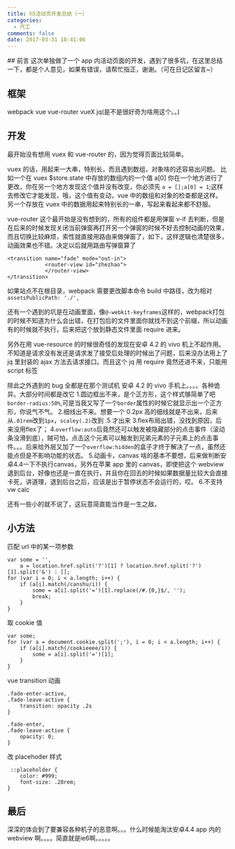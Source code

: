 ```yaml
---
title: h5活动页开发总结（一）
categories:
  - 尺工
comments: false
date: 2017-03-31 18:41:06
---
```

<p></p>
<!-- more -->
## 前言
这次单独做了一个 app 内活动页面的开发，遇到了很多坑，在这里总结一下，都是个人意见，如果有错误，请帮忙指正，谢谢。（可在日记区留言~）

## 框架
webpack vue vue-router vueX jq(是不是很好奇为啥用这个。。)

## 开发
最开始没有想用 vuex 和 vue-router 的，因为觉得页面比较简单。

vuex 的话，用起来一大串，特别长，而且遇到数组，对象啥的还容易出问题。
比如一个在 vuex $store.state 中存放的数组内的一个值 a[0] 你在一个地方进行了更改，你在另一个地方发现这个值并没有改变，你必须先 `a = [];a[0] = 1`;这样去修改它才能发现，哦，这个值有变动，vue 中的数组和对象的检查都是这样。另一个存放在 vuex 中的数据用起来特别长的一串，写起来看起来都不舒服。

vue-router 这个最开始是没有想到的，所有的组件都是用弹窗 v-if 去判断，但是在后来的时候发现关闭当前弹窗再打开另一个弹窗的时候不好去控制动画的效果，而且切换比较麻烦，索性就直接用路由来做弹窗了，如下，这样逻辑也清楚很多，动画效果也不错。决定以后就用路由写弹窗算了
```
<transition name="fade" mode="out-in">
            <router-view id="zhezhao">
            </router-view>
</transition>
```
如果站点不在根目录，webpack 需要更改脚本命令 build 中路径，改为相对 `assetsPublicPath: './',`



还有一个遇到的坑是在动画里面，像`@-webkit-keyframes`这样的，webpack打包的时候不知道为什么会出错，在打包后的文件里面你就找不到这个前缀，所以动画有的时候就不执行，后来把这个放到静态文件里面 require 进来。

另外在用 vue-resource 的时候很奇怪的发现在安卓 4.2 的 vivo 机上不起作用。不知道是请求没有发还是请求发了接受后处理的时候出了问题，后来没办法用上了 jq 里封装的 ajax 方法去请求接口。而且这个 jq 用 require 竟然还进不来，只能用 script 标签

除此之外遇到的 bug 全都是在那个测试机 安卓 4.2 的 vivo 手机上。。。。各种诡异。大部分时间都是改它
1.圆边框出不来，是个正方形，这个样式够简单了吧`border-radius:50%`,可是当我又写了一个`border`属性的时候它就显示出一个正方形，你说气不气。
2.细线出不来。想要一个 0.2px 高的细线就是不出来，后来从`.01rem`改到`1px`，`scaley(.2)`改到 .5 才出来
3.flex布局出错，没找到原因，后来没用flex了；
4.`overflow:auto`后竟然还可以触发被隐藏部分的点击事件（滚动条没滑到底），贼可怕，点击这个元素可以触发到兄弟元素的子元素上的点击事件。。。后来给外层又加了一个`overflow:hidden`的盒子才终于解决了一点，虽然还能点但是不影响功能的状态。
5.动画卡，canvas 啥的基本不要想，后来做判断安卓4.4一下不执行canvas，另外在苹果 app 里的 canvas，即使把这个 webview 退到后台，好像也还是一直在执行，并且你在回去的时候如果数据量比较大会直接卡死，讲道理，退到后台之后，应该是出于暂停状态不会运行的，哎。
6.不支持 vw calc 


还有一些小的就不说了，这玩意简直能当作是一生之敌，

## 小方法
匹配 url 中的某一项参数
```
var some = '',
    a = location.href.split('?')[1] ? location.href.split('?')[1].split('&') : [];
for (var i = 0; i < a.length; i++) {
    if (a[i].match(/canshu/i)) {
        some = a[i].split('=')[1].replace(/#.{0,}$/, '');
        break;
    }
}
```
取 cookie 值  
```
var some;
for (var a = document.cookie.split(';'), i = 0; i < a.length; i++) {
    if (a[i].match(/cookieeee/i)) {
        some = a[i].split('=')[1];
    }
}
```
vue transition 动画
```
.fade-enter-active,
.fade-leave-active {
    transition: opacity .2s
}

.fade-enter,
.fade-leave-active {
    opacity: 0;
}
```
改 placehoder 样式
```
 ::placeholder {
    color: #999;
    font-size: .28rem;
}
```
## 最后
深深的体会到了要兼容各种机子的恶意啊。。。什么时候能淘汰安卓4.4 app 内的 webview 啊。。。。简直就是ie6啊。。。。。

